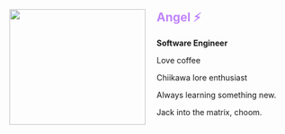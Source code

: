 <div style="display: flex; max-width: 800px; margin: auto;">
  <div style="flex: 1; display: flex; justify-content: center; align-items: center;">
    <img src="https://c.tenor.com/Do4A36hzoHQAAAAC/tenor.gif" style="width: 100%; max-width: 300px; height: auto;" />
  </div>
  <div style="flex: 1; padding-left: 20px;">
    <h2 style="color:#C084FC; margin-top: 0;">Angel ⚡</h2>
    <p><strong>Software Engineer</strong></p>
    <p>Love coffee</p>
    <p>Chiikawa lore enthusiast</p>
    <p>Always learning something new.</p>
    <p>Jack into the matrix, choom.</p>
  </div>
</div>
